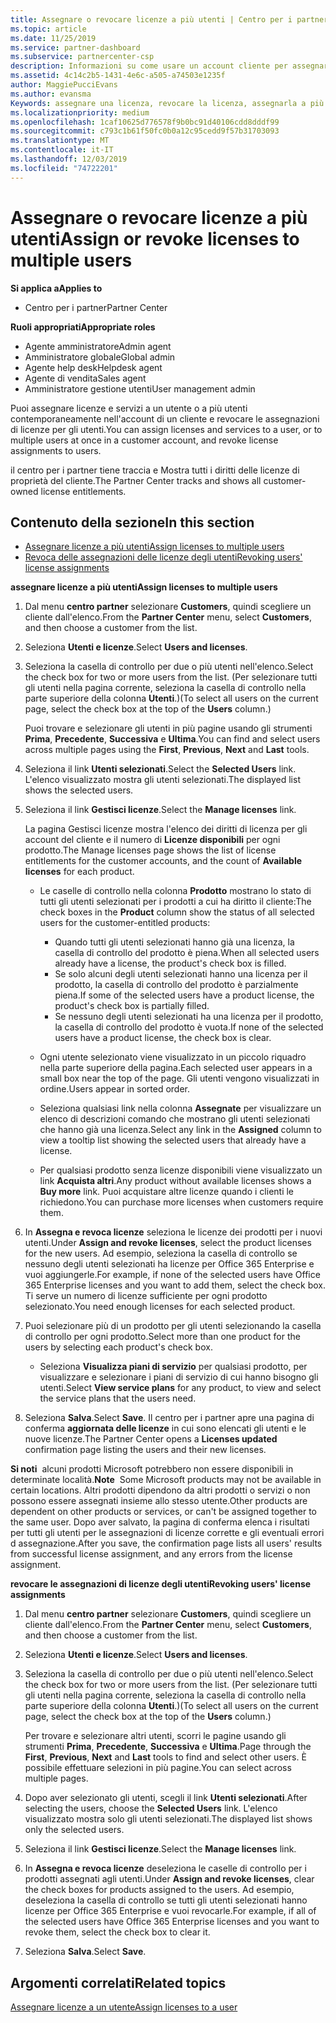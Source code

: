 ```yaml
---
title: Assegnare o revocare licenze a più utenti | Centro per i partner
ms.topic: article
ms.date: 11/25/2019
ms.service: partner-dashboard
ms.subservice: partnercenter-csp
description: Informazioni su come usare un account cliente per assegnare o revocare licenze e servizi a un utente o a più utenti contemporaneamente.
ms.assetid: 4c14c2b5-1431-4e6c-a505-a74503e1235f
author: MaggiePucciEvans
ms.author: evansma
Keywords: assegnare una licenza, revocare la licenza, assegnarla a più utenti,
ms.localizationpriority: medium
ms.openlocfilehash: 1caf10625d776578f9b0bc91d40106cdd8dddf99
ms.sourcegitcommit: c793c1b61f50fc0b0a12c95cedd9f57b31703093
ms.translationtype: MT
ms.contentlocale: it-IT
ms.lasthandoff: 12/03/2019
ms.locfileid: "74722201"
---
```

# <a name="assign-or-revoke-licenses-to-multiple-users"></a><span data-ttu-id="f5b12-104">Assegnare o revocare licenze a più utenti</span><span class="sxs-lookup"><span data-stu-id="f5b12-104">Assign or revoke licenses to multiple users</span></span>

<span data-ttu-id="f5b12-105">**Si applica a**</span><span class="sxs-lookup"><span data-stu-id="f5b12-105">**Applies to**</span></span>

- <span data-ttu-id="f5b12-106">Centro per i partner</span><span class="sxs-lookup"><span data-stu-id="f5b12-106">Partner Center</span></span>

<span data-ttu-id="f5b12-107">**Ruoli appropriati**</span><span class="sxs-lookup"><span data-stu-id="f5b12-107">**Appropriate roles**</span></span>

- <span data-ttu-id="f5b12-108">Agente amministratore</span><span class="sxs-lookup"><span data-stu-id="f5b12-108">Admin agent</span></span>
- <span data-ttu-id="f5b12-109">Amministratore globale</span><span class="sxs-lookup"><span data-stu-id="f5b12-109">Global admin</span></span>
- <span data-ttu-id="f5b12-110">Agente help desk</span><span class="sxs-lookup"><span data-stu-id="f5b12-110">Helpdesk agent</span></span>
- <span data-ttu-id="f5b12-111">Agente di vendita</span><span class="sxs-lookup"><span data-stu-id="f5b12-111">Sales agent</span></span>
- <span data-ttu-id="f5b12-112">Amministratore gestione utenti</span><span class="sxs-lookup"><span data-stu-id="f5b12-112">User management admin</span></span>

<span data-ttu-id="f5b12-113">Puoi assegnare licenze e servizi a un utente o a più utenti contemporaneamente nell'account di un cliente e revocare le assegnazioni di licenze per gli utenti.</span><span class="sxs-lookup"><span data-stu-id="f5b12-113">You can assign licenses and services to a user, or to multiple users at once in a customer account, and revoke license assignments to users.</span></span>

<span data-ttu-id="f5b12-114">il centro per i partner tiene traccia e Mostra tutti i diritti delle licenze di proprietà del cliente.</span><span class="sxs-lookup"><span data-stu-id="f5b12-114">The Partner Center tracks and shows all customer-owned license entitlements.</span></span>

## <a name="in-this-section"></a><span data-ttu-id="f5b12-115">Contenuto della sezione</span><span class="sxs-lookup"><span data-stu-id="f5b12-115">In this section</span></span>


- [<span data-ttu-id="f5b12-116">Assegnare licenze a più utenti</span><span class="sxs-lookup"><span data-stu-id="f5b12-116">Assign licenses to multiple users</span></span>](#assign-licenses-to-groups)
- [<span data-ttu-id="f5b12-117">Revoca delle assegnazioni delle licenze degli utenti</span><span class="sxs-lookup"><span data-stu-id="f5b12-117">Revoking users' license assignments</span></span>](#revoking-licenses)

<a href="" id="assign-licenses-to-groups"></a>
<span data-ttu-id="f5b12-118">**assegnare licenze a più utenti**</span><span class="sxs-lookup"><span data-stu-id="f5b12-118">**Assign licenses to multiple users**</span></span>

1. <span data-ttu-id="f5b12-119">Dal menu **centro partner** selezionare **Customers**, quindi scegliere un cliente dall'elenco.</span><span class="sxs-lookup"><span data-stu-id="f5b12-119">From the **Partner Center** menu, select **Customers**, and then choose a customer from the list.</span></span>

2. <span data-ttu-id="f5b12-120">Seleziona **Utenti e licenze**.</span><span class="sxs-lookup"><span data-stu-id="f5b12-120">Select **Users and licenses**.</span></span>

3. <span data-ttu-id="f5b12-121">Seleziona la casella di controllo per due o più utenti nell'elenco.</span><span class="sxs-lookup"><span data-stu-id="f5b12-121">Select the check box for two or more users from the list.</span></span> <span data-ttu-id="f5b12-122">(Per selezionare tutti gli utenti nella pagina corrente, seleziona la casella di controllo nella parte superiore della colonna **Utenti**.)</span><span class="sxs-lookup"><span data-stu-id="f5b12-122">(To select all users on the current page, select the check box at the top of the **Users** column.)</span></span>

    <span data-ttu-id="f5b12-123">Puoi trovare e selezionare gli utenti in più pagine usando gli strumenti **Prima**, **Precedente**, **Successiva** e **Ultima**.</span><span class="sxs-lookup"><span data-stu-id="f5b12-123">You can find and select users across multiple pages using the **First**, **Previous**, **Next** and **Last** tools.</span></span>

4. <span data-ttu-id="f5b12-124">Seleziona il link **Utenti selezionati**.</span><span class="sxs-lookup"><span data-stu-id="f5b12-124">Select the **Selected Users** link.</span></span> <span data-ttu-id="f5b12-125">L'elenco visualizzato mostra gli utenti selezionati.</span><span class="sxs-lookup"><span data-stu-id="f5b12-125">The displayed list shows the selected users.</span></span>

5. <span data-ttu-id="f5b12-126">Seleziona il link **Gestisci licenze**.</span><span class="sxs-lookup"><span data-stu-id="f5b12-126">Select the **Manage licenses** link.</span></span>

    <span data-ttu-id="f5b12-127">La pagina Gestisci licenze mostra l'elenco dei diritti di licenza per gli account del cliente e il numero di **Licenze disponibili** per ogni prodotto.</span><span class="sxs-lookup"><span data-stu-id="f5b12-127">The Manage licenses page shows the list of license entitlements for the customer accounts, and the count of **Available licenses** for each product.</span></span>

    -   <span data-ttu-id="f5b12-128">Le caselle di controllo nella colonna **Prodotto** mostrano lo stato di tutti gli utenti selezionati per i prodotti a cui ha diritto il cliente:</span><span class="sxs-lookup"><span data-stu-id="f5b12-128">The check boxes in the **Product** column show the status of all selected users for the customer-entitled products:</span></span>

        -   <span data-ttu-id="f5b12-129">Quando tutti gli utenti selezionati hanno già una licenza, la casella di controllo del prodotto è piena.</span><span class="sxs-lookup"><span data-stu-id="f5b12-129">When all selected users already have a license, the product's check box is filled.</span></span>
        -   <span data-ttu-id="f5b12-130">Se solo alcuni degli utenti selezionati hanno una licenza per il prodotto, la casella di controllo del prodotto è parzialmente piena.</span><span class="sxs-lookup"><span data-stu-id="f5b12-130">If some of the selected users have a product license, the product's check box is partially filled.</span></span>
        -   <span data-ttu-id="f5b12-131">Se nessuno degli utenti selezionati ha una licenza per il prodotto, la casella di controllo del prodotto è vuota.</span><span class="sxs-lookup"><span data-stu-id="f5b12-131">If none of the selected users have a product license, the check box is clear.</span></span>
    -   <span data-ttu-id="f5b12-132">Ogni utente selezionato viene visualizzato in un piccolo riquadro nella parte superiore della pagina.</span><span class="sxs-lookup"><span data-stu-id="f5b12-132">Each selected user appears in a small box near the top of the page.</span></span> <span data-ttu-id="f5b12-133">Gli utenti vengono visualizzati in ordine.</span><span class="sxs-lookup"><span data-stu-id="f5b12-133">Users appear in sorted order.</span></span>

    -   <span data-ttu-id="f5b12-134">Seleziona qualsiasi link nella colonna **Assegnate** per visualizzare un elenco di descrizioni comando che mostrano gli utenti selezionati che hanno già una licenza.</span><span class="sxs-lookup"><span data-stu-id="f5b12-134">Select any link in the **Assigned** column to view a tooltip list showing the selected users that already have a license.</span></span>

    -   <span data-ttu-id="f5b12-135">Per qualsiasi prodotto senza licenze disponibili viene visualizzato un link **Acquista altri**.</span><span class="sxs-lookup"><span data-stu-id="f5b12-135">Any product without available licenses shows a **Buy more** link.</span></span> <span data-ttu-id="f5b12-136">Puoi acquistare altre licenze quando i clienti le richiedono.</span><span class="sxs-lookup"><span data-stu-id="f5b12-136">You can purchase more licenses when customers require them.</span></span>

6.  <span data-ttu-id="f5b12-137">In **Assegna e revoca licenze** seleziona le licenze dei prodotti per i nuovi utenti.</span><span class="sxs-lookup"><span data-stu-id="f5b12-137">Under **Assign and revoke licenses**, select the product licenses for the new users.</span></span> <span data-ttu-id="f5b12-138">Ad esempio, seleziona la casella di controllo se nessuno degli utenti selezionati ha licenze per Office 365 Enterprise e vuoi aggiungerle.</span><span class="sxs-lookup"><span data-stu-id="f5b12-138">For example, if none of the selected users have Office 365 Enterprise licenses and you want to add them, select the check box.</span></span> <span data-ttu-id="f5b12-139">Ti serve un numero di licenze sufficiente per ogni prodotto selezionato.</span><span class="sxs-lookup"><span data-stu-id="f5b12-139">You need enough licenses for each selected product.</span></span>

7. <span data-ttu-id="f5b12-140">Puoi selezionare più di un prodotto per gli utenti selezionando la casella di controllo per ogni prodotto.</span><span class="sxs-lookup"><span data-stu-id="f5b12-140">Select more than one product for the users by selecting each product's check box.</span></span>
    -   <span data-ttu-id="f5b12-141">Seleziona **Visualizza piani di servizio** per qualsiasi prodotto, per visualizzare e selezionare i piani di servizio di cui hanno bisogno gli utenti.</span><span class="sxs-lookup"><span data-stu-id="f5b12-141">Select **View service plans** for any product, to view and select the service plans that the users need.</span></span>

8. <span data-ttu-id="f5b12-142">Seleziona **Salva**.</span><span class="sxs-lookup"><span data-stu-id="f5b12-142">Select **Save**.</span></span> <span data-ttu-id="f5b12-143">Il centro per i partner apre una pagina di conferma **aggiornata delle licenze** in cui sono elencati gli utenti e le nuove licenze.</span><span class="sxs-lookup"><span data-stu-id="f5b12-143">The Partner Center opens a **Licenses updated** confirmation page listing the users and their new licenses.</span></span>

<span data-ttu-id="f5b12-144">**Si noti**  alcuni prodotti Microsoft potrebbero non essere disponibili in determinate località.</span><span class="sxs-lookup"><span data-stu-id="f5b12-144">**Note**  Some Microsoft products may not be available in certain locations.</span></span> <span data-ttu-id="f5b12-145">Altri prodotti dipendono da altri prodotti o servizi o non possono essere assegnati insieme allo stesso utente.</span><span class="sxs-lookup"><span data-stu-id="f5b12-145">Other products are dependent on other products or services, or can't be assigned together to the same user.</span></span> <span data-ttu-id="f5b12-146">Dopo aver salvato, la pagina di conferma elenca i risultati per tutti gli utenti per le assegnazioni di licenze corrette e gli eventuali errori d assegnazione.</span><span class="sxs-lookup"><span data-stu-id="f5b12-146">After you save, the confirmation page lists all users' results from successful license assignment, and any errors from the license assignment.</span></span>


<a href="" id="revoking-licenses"></a>
<span data-ttu-id="f5b12-147">**revocare le assegnazioni di licenze degli utenti**</span><span class="sxs-lookup"><span data-stu-id="f5b12-147">**Revoking users' license assignments**</span></span>

1. <span data-ttu-id="f5b12-148">Dal menu **centro partner** selezionare **Customers**, quindi scegliere un cliente dall'elenco.</span><span class="sxs-lookup"><span data-stu-id="f5b12-148">From the **Partner Center** menu, select **Customers**, and then choose a customer from the list.</span></span>

2. <span data-ttu-id="f5b12-149">Seleziona **Utenti e licenze**.</span><span class="sxs-lookup"><span data-stu-id="f5b12-149">Select **Users and licenses**.</span></span>

3. <span data-ttu-id="f5b12-150">Seleziona la casella di controllo per due o più utenti nell'elenco.</span><span class="sxs-lookup"><span data-stu-id="f5b12-150">Select the check box for two or more users from the list.</span></span> <span data-ttu-id="f5b12-151">(Per selezionare tutti gli utenti nella pagina corrente, seleziona la casella di controllo nella parte superiore della colonna **Utenti**.)</span><span class="sxs-lookup"><span data-stu-id="f5b12-151">(To select all users on the current page, select the check box at the top of the **Users** column.)</span></span>

    <span data-ttu-id="f5b12-152">Per trovare e selezionare altri utenti, scorri le pagine usando gli strumenti **Prima**, **Precedente**, **Successiva** e **Ultima**.</span><span class="sxs-lookup"><span data-stu-id="f5b12-152">Page through the **First**, **Previous**, **Next** and **Last** tools to find and select other users.</span></span> <span data-ttu-id="f5b12-153">È possibile effettuare selezioni in più pagine.</span><span class="sxs-lookup"><span data-stu-id="f5b12-153">You can select across multiple pages.</span></span>

4. <span data-ttu-id="f5b12-154">Dopo aver selezionato gli utenti, scegli il link **Utenti selezionati**.</span><span class="sxs-lookup"><span data-stu-id="f5b12-154">After selecting the users, choose the **Selected Users** link.</span></span> <span data-ttu-id="f5b12-155">L'elenco visualizzato mostra solo gli utenti selezionati.</span><span class="sxs-lookup"><span data-stu-id="f5b12-155">The displayed list shows only the selected users.</span></span>

5. <span data-ttu-id="f5b12-156">Seleziona il link **Gestisci licenze**.</span><span class="sxs-lookup"><span data-stu-id="f5b12-156">Select the **Manage licenses** link.</span></span>

6. <span data-ttu-id="f5b12-157">In **Assegna e revoca licenze** deseleziona le caselle di controllo per i prodotti assegnati agli utenti.</span><span class="sxs-lookup"><span data-stu-id="f5b12-157">Under **Assign and revoke licenses**, clear the check boxes for products assigned to the users.</span></span> <span data-ttu-id="f5b12-158">Ad esempio, deseleziona la casella di controllo se tutti gli utenti selezionati hanno licenze per Office 365 Enterprise e vuoi revocarle.</span><span class="sxs-lookup"><span data-stu-id="f5b12-158">For example, if all of the selected users have Office 365 Enterprise licenses and you want to revoke them, select the check box to clear it.</span></span>

7. <span data-ttu-id="f5b12-159">Seleziona **Salva**.</span><span class="sxs-lookup"><span data-stu-id="f5b12-159">Select **Save**.</span></span>

## <a name="related-topics"></a><span data-ttu-id="f5b12-160">Argomenti correlati</span><span class="sxs-lookup"><span data-stu-id="f5b12-160">Related topics</span></span>

[<span data-ttu-id="f5b12-161">Assegnare licenze a un utente</span><span class="sxs-lookup"><span data-stu-id="f5b12-161">Assign licenses to a user</span></span>](assign-licenses-to-users.md)